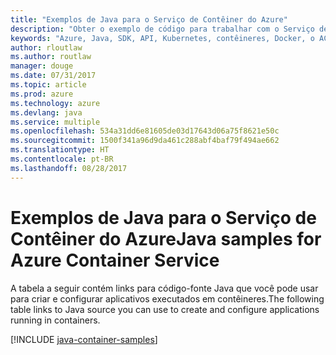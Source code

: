 ```yaml
---
title: "Exemplos de Java para o Serviço de Contêiner do Azure"
description: "Obter o exemplo de código para trabalhar com o Serviço de Contêiner do Azure a partir de seus aplicativos Java."
keywords: "Azure, Java, SDK, API, Kubernetes, contêineres, Docker, o ACS, registro, imagens"
author: rloutlaw
ms.author: routlaw
manager: douge
ms.date: 07/31/2017
ms.topic: article
ms.prod: azure
ms.technology: azure
ms.devlang: java
ms.service: multiple
ms.openlocfilehash: 534a31dd6e81605de03d17643d06a75f8621e50c
ms.sourcegitcommit: 1500f341a96d9da461c288abf4baf79f494ae662
ms.translationtype: HT
ms.contentlocale: pt-BR
ms.lasthandoff: 08/28/2017
---
```

# <a name="java-samples-for-azure-container-service"></a><span data-ttu-id="502be-104">Exemplos de Java para o Serviço de Contêiner do Azure</span><span class="sxs-lookup"><span data-stu-id="502be-104">Java samples for Azure Container Service</span></span>

<span data-ttu-id="502be-105">A tabela a seguir contém links para código-fonte Java que você pode usar para criar e configurar aplicativos executados em contêineres.</span><span class="sxs-lookup"><span data-stu-id="502be-105">The following table links to Java source you can use to create and configure applications running in containers.</span></span>

[!INCLUDE [java-container-samples](includes/java-container-samples.md)]